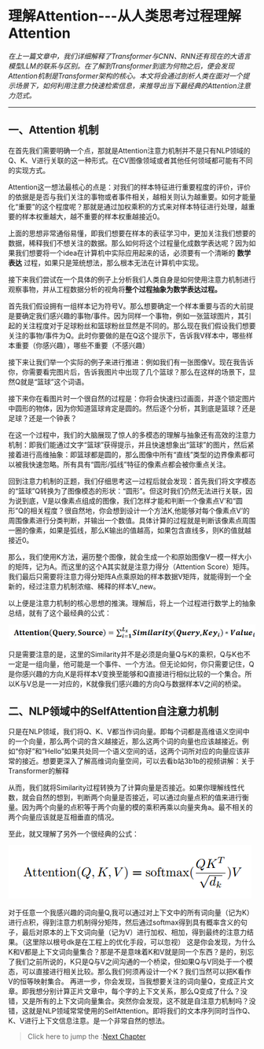 # 理解Attention---从人类思考过程理解Attention

*在上一篇文章中，我们详细解释了Transformer与CNN、RNN还有现在的大语言模型LLM的联系与区别。在了解到Transformer到底为何物之后，便会发现Attention机制是Transformer架构的核心。本文将会通过剖析人类在面对一个提示场景下，如何利用注意力快速检索信息，来推导出当下最经典的Attention注意力范式。*

---

## 一、Attention 机制

在首先我们需要明确一个点，那就是Attention注意力机制并不是只有NLP领域的Q、K、V进行关联的这一种形式。在CV图像领域或者其他任何领域都可能有不同的实现方式。


Attention这一想法最核心的点是：对我们的样本特征进行重要程度的评价，评价的依据是是否与我们关注的事物或者事件相关，越相关则认为越重要。如何才能量化“重要”的这个程度呢？那就是通过加权乘积的方式来对样本特征进行处理，越重要的样本权重越大，越不重要的样本权重越接近0。


上面的思想非常通俗易懂，即我们想要在样本的表征学习中，更加关注我们想要的数据，稀释我们不想关注的数据。那么如何将这个过程量化成数学表达呢？因为如果我们想要将一个idea在计算机中实际应用起来的话，必须要有一个清晰的 **数学表达** 过程，如果只是笼统想法，那么根本无法在计算机中实现。


接下来我们尝试在一个具体的例子上分析我们人类自身是如何使用注意力机制进行观察事物，并从工程数据分析的视角将**整个过程抽象为数学表达过程。**


首先我们假设拥有一组样本记为符号V。那么想要确定一个样本重要与否的大前提是要确定我们感兴趣的事物/事件。因为同样一个事物，例如一张篮球图片，其引起的关注程度对于足球粉丝和篮球粉丝显然是不同的。那么现在我们假设我们想要关注的事物/事件为Q。此时你要做的是在Q这个提示下，告诉我V样本中，哪些样本重要（你感兴趣），哪些不重要（不感兴趣）


接下来让我们举一个实际的例子来进行推进：例如我们有一张图像V。现在我告诉你，你需要看完图片后，告诉我图片中出现了几个篮球？那么在这样的场景下，显然Q就是“篮球”这个词语。


接下来你在看图片时一个很自然的过程是：你将会快速扫过画面，并逐个锁定图片中圆形的物体，因为你知道篮球肯定是圆的。然后逐个分析，其到底是篮球？还是足球？还是一个钟表？ 


在这一个过程中，我们的大脑展现了惊人的多模态的理解与抽象还有高效的注意力机制：即我们能通过文字“篮球”获得提示，并且快速想象出“篮球”的图片，然后紧接着进行高维抽象：即篮球都是圆的，那么图像中所有“直线”类型的边界像素都可以被我快速忽略。所有具有“圆形/弧线”特征的像素点都会被你重点关注。

回到注意力机制的正题，我们仔细思考这一过程后就会发现：首先我们将文字模态的“篮球”Q转换为了图像模态的形状：“圆形”。但这时我们仍然无法进行关联，因为说到底，V是以像素点组成的图像，我们怎样才能和判断一个像素点V’和“圆形”Q的相关程度？很自然地，你会想到设计一个方法K,他能够对每个像素点V’的周围像素进行分类判断，并输出一个数值。具体计算的过程就是判断该像素点周围一圈的像素，如果是弧线，那么K输出的值越高，如果包含直线多，则K的值就越接近0。

那么，我们使用K方法，遍历整个图像，就会生成一个和原始图像V一模一样大小的矩阵，记为A。而这里的这个A其实就是注意力得分（Attention Score）矩阵。我们最后只需要将注意力得分矩阵A点乘原始的样本数据V矩阵，就能得到一个全新的，经过注意力机制浓缩、稀释的样本V_new。

以上便是注意力机制的核心思想的推演。理解后，将上一个过程进行数学上的抽象总结，就有了这个最经典的公式：

![attention算子公式](../images/02.png)

只是需要注意的是，这里的Similarity并不是必须是向量Q与K的乘积，Q与K也不一定是一组向量，他可能是一个事件、一个方法。但无论如何，你只需要记住，Q是你感兴趣的方向,K是将样本V变换至能够和Q直接进行相似比较的一个集合。所以K与V总是一一对应的，K就像我们感兴趣的方向Q与数据样本V之间的桥梁。


## 二、NLP领域中的SelfAttention自注意力机制

只是在NLP领域，我们将Q、K、V都当作词向量。即每个词都是高维语义空间中的一个向量，那么两个词的含义越接近，那么这两个词的向量也应该越接近。例如“你好”和“Hello”如果共处同一个语义空间的话，这两个词所对应的向量应该非常的接近。想要更深入了解高维词向量空间，可以去看b站3b1b的视频讲解：关于Transformer的解释

从而，我们就将Similarity过程转换为了计算向量是否接近。如果你理解线性代数，就会自然的想到，判断两个向量是否接近，可以通过向量点积的值来进行衡量。因为两个向量的点积等于两个向量的模的乘积再乘以向量夹角a。最不相关的两个向量应该就是互相垂直的情况。

至此，就又理解了另外一个很经典的公式：

![attention算子公式](../images/03.png)

对于任意一个我感兴趣的词向量Q,我可以通过对上下文中的所有词向量（记为K）进行点积，得到注意力机制得分矩阵，然后通过softmax得到具有概率含义的句子，最后对原本的上下文词向量（记为V）进行加权、相加，得到最终的注意力结果。（这里除以根号dk是在工程上的优化手段，可以忽视）
这是你会发现，为什么K和V都是上下文词向量集合？那是不是意味着K和V就是同一个东西？是的，别忘了我们之前所说的，K只是Q与V之间沟通的一个桥梁，但如果Q与V同处于一个模态，可以直接进行相关比较。那么我们何须再设计一个K？我们当然可以把K看作V的恒等映射集合。
再进一步，你会发现，当我想要关注的词向量Q，变成正片文章。即我想分别计算正片文章中，每个字的上下文关系，那么Q变成了什么？没错，又是所有的上下文词向量集合。突然你会发现，这不就是自注意力机制吗？没错，这就是NLP领域常常使用的SelfAttention。即将我们的文本序列同时当作Q、K、V进行上下文信息注意。是一个非常自然的想法。

> Click here to jump the :[Next Chapter](./Transformer_2.md)